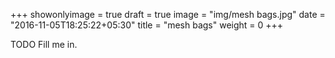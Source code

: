 +++
showonlyimage = true
draft = true
image = "img/mesh bags.jpg"
date = "2016-11-05T18:25:22+05:30"
title = "mesh bags"
weight = 0
+++

TODO Fill me in.

